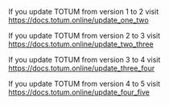 If you update TOTUM from version 1 to 2 visit https://docs.totum.online/update_one_two

If you update TOTUM from version 2 to 3 visit https://docs.totum.online/update_two_three

If you update TOTUM from version 3 to 4 visit https://docs.totum.online/update_three_four

If you update TOTUM from version 4 to 5 visit https://docs.totum.online/update_four_five
